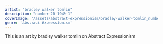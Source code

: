 ```yaml
---
artist: "bradley walker tomlin"
description: "number-20-1949-1"
coverImage: "/assets/abstract-expressionism/bradley-walker-tomlin_number-20-1949-1.jpg"
genre: "Abstract Expressionism"
---
```

This is an art by bradley walker tomlin on Abstract Expressionism

